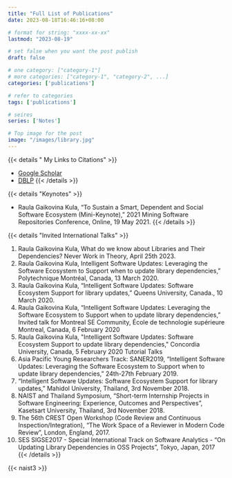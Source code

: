 ```yaml
---
title: "Full List of Publications"
date: 2023-08-18T16:46:16+08:00

# format for string: "xxxx-xx-xx"
lastmod: "2023-08-19"

# set false when you want the post publish
draft: false

# one category: ["category-1"] 
# more categories: ["category-1", "category-2", ...]
categories: ['publications']

# refer to categories
tags: ['publications']

# seires
series: ['Notes']

# Top image for the post
image: "/images/library.jpg"
---
```



<!--more-->

{{< details " My Links to Citations" >}}
- [Google Scholar](https://scholar.google.com.au/citations?hl=ja&user=BxUrdQEAAAAJ)
- [DBLP](https://dblp.org/pid/64/7675.html)
{{< /details >}}

{{< details "Keynotes" >}}
- Raula Gaikovina Kula, “To Sustain a Smart, Dependent and Social Software Ecosystem (Mini-Keynote),” 2021 Mining Software Repositories Conference, Online, 19 May 2021.
{{< /details >}}

{{< details "Invited International Talks" >}}
1.	Raula Gaikovina Kula, What do we know about Libraries and Their Dependencies? Never Work in Theory, April 25th 2023.
2.	Raula Gaikovina Kula, Intelligent Software Updates: Leveraging the Software Ecosystem to Support when to update library dependencies,” Polytechnique Montréal, Canada, 13 March 2020.
3.	Raula Gaikovina Kula, “Intelligent Software Updates: Software Ecosystem Support for library updates,” Queens University, Canada., 10 March 2020.
4.	Raula Gaikovina Kula, “Intelligent Software Updates: Leveraging the Software Ecosystem to Support when to update library dependencies,” Invited talk for Montreal SE Community, École de technologie supérieure Montreal, Canada, 6 February 2020
5.	Raula Gaikovina Kula, "Intelligent Software Updates: Software Ecosystem Support to update library dependencies," Concordia University, Canada, 5 February 2020
Tutorial Talks
1.	Asia Pacific Young Researchers Track: SANER2019, “Intelligent Software Updates: Leveraging the Software Ecosystem to Support when to update library dependencies,” 24th-27th February 2019.
2.	“Intelligent Software Updates: Software Ecosystem Support for library updates,” Mahidol University, Thailand, 3rd November 2018.
3.	NAIST and Thailand Symposium, “Short-term Internship Projects in Software Engineering: Experience, Outcomes and Perspectives”, Kasetsart University, Thailand, 3rd November 2018.
4.	The 56th CREST Open Workshop (Code Review and Continuous Inspection/Integration), “The Work Space of a Reviewer in Modern Code Review”, London, England, 2017.
5.	SES SIGSE2017 - Special International Track on Software Analytics - “On Updating Library Dependencies in OSS Projects”, Tokyo, Japan, 2017
{{< /details >}}
 
{{< naist3 >}}

